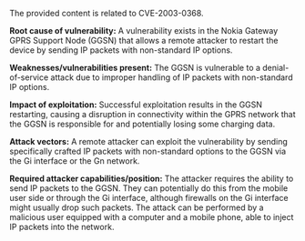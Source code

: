 The provided content is related to CVE-2003-0368.

**Root cause of vulnerability:**
A vulnerability exists in the Nokia Gateway GPRS Support Node (GGSN) that allows a remote attacker to restart the device by sending IP packets with non-standard IP options.

**Weaknesses/vulnerabilities present:**
The GGSN is vulnerable to a denial-of-service attack due to improper handling of IP packets with non-standard IP options.

**Impact of exploitation:**
Successful exploitation results in the GGSN restarting, causing a disruption in connectivity within the GPRS network that the GGSN is responsible for and potentially losing some charging data.

**Attack vectors:**
A remote attacker can exploit the vulnerability by sending specifically crafted IP packets with non-standard options to the GGSN via the Gi interface or the Gn network.

**Required attacker capabilities/position:**
The attacker requires the ability to send IP packets to the GGSN. They can potentially do this from the mobile user side or through the Gi interface, although firewalls on the Gi interface might usually drop such packets. The attack can be performed by a malicious user equipped with a computer and a mobile phone, able to inject IP packets into the network.